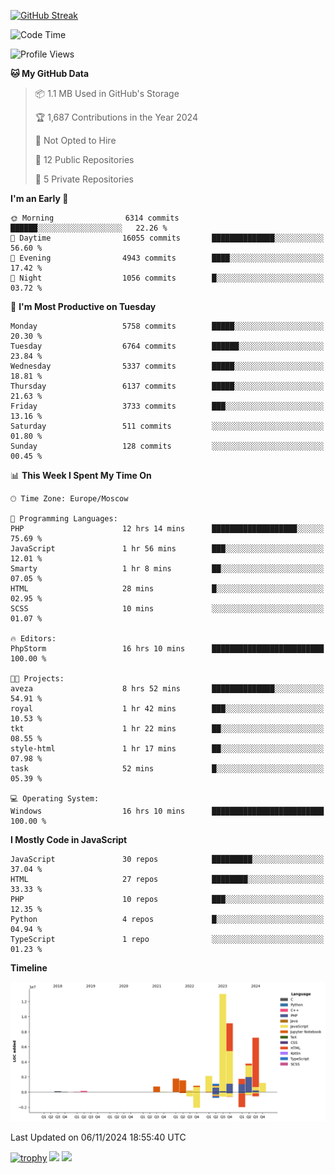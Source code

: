 [![GitHub Streak](https://github-readme-streak-stats.herokuapp.com/?user=yogik10)](https://git.io/streak-stats)
<!--START_SECTION:waka-->
![Code Time](http://img.shields.io/badge/Code%20Time-973%20hrs%2039%20mins-blue)

![Profile Views](http://img.shields.io/badge/Profile%20Views-0-blue)

**🐱 My GitHub Data** 

> 📦 1.1 MB Used in GitHub's Storage 
 > 
> 🏆 1,687 Contributions in the Year 2024
 > 
> 🚫 Not Opted to Hire
 > 
> 📜 12 Public Repositories 
 > 
> 🔑 5 Private Repositories 
 > 
**I'm an Early 🐤** 

```text
🌞 Morning                6314 commits        ██████░░░░░░░░░░░░░░░░░░░   22.26 % 
🌆 Daytime                16055 commits       ██████████████░░░░░░░░░░░   56.60 % 
🌃 Evening                4943 commits        ████░░░░░░░░░░░░░░░░░░░░░   17.42 % 
🌙 Night                  1056 commits        █░░░░░░░░░░░░░░░░░░░░░░░░   03.72 % 
```
📅 **I'm Most Productive on Tuesday** 

```text
Monday                   5758 commits        █████░░░░░░░░░░░░░░░░░░░░   20.30 % 
Tuesday                  6764 commits        ██████░░░░░░░░░░░░░░░░░░░   23.84 % 
Wednesday                5337 commits        █████░░░░░░░░░░░░░░░░░░░░   18.81 % 
Thursday                 6137 commits        █████░░░░░░░░░░░░░░░░░░░░   21.63 % 
Friday                   3733 commits        ███░░░░░░░░░░░░░░░░░░░░░░   13.16 % 
Saturday                 511 commits         ░░░░░░░░░░░░░░░░░░░░░░░░░   01.80 % 
Sunday                   128 commits         ░░░░░░░░░░░░░░░░░░░░░░░░░   00.45 % 
```


📊 **This Week I Spent My Time On** 

```text
🕑︎ Time Zone: Europe/Moscow

💬 Programming Languages: 
PHP                      12 hrs 14 mins      ███████████████████░░░░░░   75.69 % 
JavaScript               1 hr 56 mins        ███░░░░░░░░░░░░░░░░░░░░░░   12.01 % 
Smarty                   1 hr 8 mins         ██░░░░░░░░░░░░░░░░░░░░░░░   07.05 % 
HTML                     28 mins             █░░░░░░░░░░░░░░░░░░░░░░░░   02.95 % 
SCSS                     10 mins             ░░░░░░░░░░░░░░░░░░░░░░░░░   01.07 % 

🔥 Editors: 
PhpStorm                 16 hrs 10 mins      █████████████████████████   100.00 % 

🐱‍💻 Projects: 
aveza                    8 hrs 52 mins       ██████████████░░░░░░░░░░░   54.91 % 
royal                    1 hr 42 mins        ███░░░░░░░░░░░░░░░░░░░░░░   10.53 % 
tkt                      1 hr 22 mins        ██░░░░░░░░░░░░░░░░░░░░░░░   08.55 % 
style-html               1 hr 17 mins        ██░░░░░░░░░░░░░░░░░░░░░░░   07.98 % 
task                     52 mins             █░░░░░░░░░░░░░░░░░░░░░░░░   05.39 % 

💻 Operating System: 
Windows                  16 hrs 10 mins      █████████████████████████   100.00 % 
```

**I Mostly Code in JavaScript** 

```text
JavaScript               30 repos            █████████░░░░░░░░░░░░░░░░   37.04 % 
HTML                     27 repos            ████████░░░░░░░░░░░░░░░░░   33.33 % 
PHP                      10 repos            ███░░░░░░░░░░░░░░░░░░░░░░   12.35 % 
Python                   4 repos             █░░░░░░░░░░░░░░░░░░░░░░░░   04.94 % 
TypeScript               1 repo              ░░░░░░░░░░░░░░░░░░░░░░░░░   01.23 % 
```



**Timeline**

![Lines of Code chart](https://raw.githubusercontent.com/Yogik10/Yogik10/main/assets/bar_graph.png)


 Last Updated on 06/11/2024 18:55:40 UTC
<!--END_SECTION:waka-->
[![trophy](https://github-profile-trophy.vercel.app/?username=yogik10)](https://github.com/ryo-ma/github-profile-trophy)
![](https://github-profile-summary-cards.vercel.app/api/cards/profile-details?username=yogik10&theme=solarized_dark)
![](https://github-profile-summary-cards.vercel.app/api/cards/most-commit-language?username=yogik10&theme=solarized_dark)


